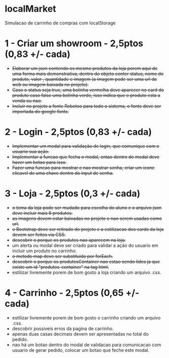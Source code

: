 # localMarket

Simulacao de carrinho de compras com localStorage

# 1 - Criar um showroom - 2,5ptos (0,83 +/- cada)

- <del> Elaborar um json contendo os mesmo produtos da loja porem aqui de uma forma mais demonstrativa, dentro do objeto conter status, nome do produto, valor , quantidade e imagem (a imagem pode ser uma url da web ou imagem baixada no projeto). </del>
- <del> Caso o status seja true, uma bolinha vermelha deve aparecer no card do produto caso false uma bolinha verde, isso indica que o produto esta a venda ou nao. </del>
- <del> Incluir no projeto a fonte Robotoo para todo o sistema, o fonte deve ser importada do google fonts. </del>

# 2 - Login - 2,5ptos (0,83 +/- cada)

- <del> Implementar um modal para validação de login, que comunique com o usuario sua ação. </del>
- <del> Implementar a funcao que fecha o modal, entao dentro do modal deve haver um botao para isso. </del>
- <del> Fazer uma funcao para mostrar e nao mostrar senha, criar um icone clicavel de uma chave dentro do input de senha. </del>

# 3 - Loja - 2,5ptos (0,3 +/- cada)

- <del> o tema da loja pode ser mudado para escolha do aluno e o arquivo json deve incluir mais 6 produtos. </del>
- <del> as imagens devem estar baixadas no projeto e nao serem usadas como url. </del>
- <del> o Bootstrap deve ser retirado do projeto e a estilizacao dos cards da loja devem ser feitos via CSS. </del>
- <del> descobrir o porque os produtos nao aparecem na loja. </del>
- um alerta ou modal deve ser criado para validar a ação do usuario em incluir um produto no carrinho.
- <del> o metodo map deve ser substituido por forEach. </del>
- <del> descobrir o porque os produtosContainer nao estao sendo lidos ja que existe um id "produtos-container" na tag html. </del>
- estilizar livremente porem de bom gosto a loja criando um arquivo .css.

# 4 - Carrinho - 2,5ptos (0,65 +/- cada)

- estilizar livremente porem de bom gosto o carrinho criando um arquivo .css.
- descobrir possiveis erros da pagina de carrinho.
- apenas duas casas decimais devem ser apresentadas no total do pedido.
- nao há um botao dentro do modal de validacao para comunicacao com usuario de gerar pedido, colocar um botao que feche este modal.
